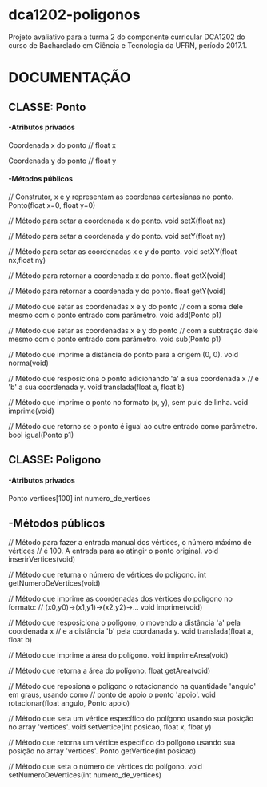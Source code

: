 # dca1202-poligonos

Projeto avaliativo para a turma 2 do componente curricular DCA1202 do curso de Bacharelado em Ciência e Tecnologia da UFRN, período 2017.1.

<h1> DOCUMENTAÇÃO </h1>

<h2>CLASSE: Ponto </h2>

<h4>-Atributos privados</h4>
 
Coordenada x do ponto
// float x

Coordenada y do ponto
// float y
 
<h4>-Métodos públicos</h4>

// Construtor, x e y representam as coordenas cartesianas no ponto.
Ponto(float x=0, float y=0)
  
// Método para setar a coordenada x do ponto.
void setX(float nx)

// Método para setar a coordenada y do ponto.
void setY(float ny)

// Método para setar as coordenadas x e y do ponto.
void setXY(float nx,float ny)

// Método para retornar a coordenada x do ponto.
float getX(void)

// Método para retornar a coordenada y do ponto.
float getY(void)

// Método que setar as coordenadas x e y do ponto 
// com a soma dele mesmo com o ponto entrado com parâmetro.
void add(Ponto p1)

// Método que setar as coordenadas x e y do ponto 
// com a subtração dele mesmo com o ponto entrado com parâmetro.
void sub(Ponto p1)

// Método que imprime a distância do ponto para a origem (0, 0).
void norma(void)

// Método que resposiciona o ponto adicionando 'a' a sua coordenada x
// e 'b' a sua coordenada y.
void translada(float a, float b)

// Método que imprime o ponto no formato (x, y), sem pulo de linha.
void imprime(void)

// Método que retorno se o ponto é igual ao outro entrado como parâmetro.
bool igual(Ponto p1)


<h2>CLASSE: Poligono</h2>

<h4>-Atributos privados</h4>

Ponto vertices[100]
int numero_de_vertices
  
<h2>-Métodos públicos</h2>
  
// Método para fazer a entrada manual dos vértices, o número máximo de vértices
// é 100. A entrada para ao atingir o ponto original.
void inserirVertices(void)

// Método que returna o número de vértices do polígono.
int getNumeroDeVertices(void)

// Método que imprime as coordenadas dos vértices do polígono no formato:
// (x0,y0)→(x1,y1)→(x2,y2)→…​
void imprime(void)

// Método que resposiciona o polígono, o movendo a distância 'a' pela coordenada x
//  e a distância 'b' pela coordanada y.
void translada(float a, float b)

// Método que imprime a área do polígono.
void imprimeArea(void)

// Método que retorna a área do polígono.
float getArea(void)

// Método que reposiona o polígono o rotacionando na quantidade 'angulo' em graus, usando como
// ponto de apoio o ponto 'apoio'.
void rotacionar(float angulo, Ponto apoio)

// Método que seta um vértice específico do polígono usando sua posíção no array 'vertices'. 
void setVertice(int posicao, float x, float y)

// Método que retorna um vértice específico do polígono usando sua posíção no array 'vertices'.
Ponto getVertice(int posicao)

// Método que seta o número de vértices do polígono.
void setNumeroDeVertices(int numero_de_vertices)

